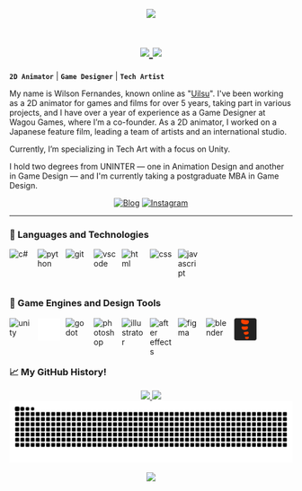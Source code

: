 <p align="center">
  <img src="https://capsule-render.vercel.app/api?text=&animation=fadeIn&type=waving&color=gradient&height=100"/>
</p>

<h1 align="center">
<a href="https://git.io/typing-svg">
    <img src="https://readme-typing-svg.herokuapp.com/?lines=Hello,+There!+👋;👩‍💻Im+Wilson+Fernandes....;Nice+to+meet+you!;&center=true&size=25">
    <img src="https://readme-typing-svg.herokuapp.com/?lines=やあ+みんな。+👋;👩‍💻+私はウィルソンです......;初めまして！&center=true&size=25">
</a>
</h1>

**`2D Animator`** | **`Game Designer`** | **`Tech Artist`**

My name is Wilson Fernandes, known online as "[Uilsu](https://www.linkedin.com/in/wilson-fernandes-uilsu/)". I've been working as a 2D animator for games and films for over 5 years, taking part in various projects, and I have over a year of experience as a Game Designer at Wagou Games, where I’m a co-founder. As a 2D animator, I worked on a Japanese feature film, leading a team of artists and an international studio.

Currently, I’m specializing in Tech Art with a focus on Unity.

I hold two degrees from UNINTER — one in Animation Design and another in Game Design — and I'm currently taking a postgraduate MBA in Game Design.


<div align="center">
 
[![Blog](https://img.shields.io/badge/LinkedIn-0077B5?style=for-the-badge&logo=linkedin&logoColor=white)](https://www.linkedin.com/in/wilson-fernandes-uilsu/)
[![Instagram](https://img.shields.io/badge/Instagram-E4405F?style=for-the-badge&logo=instagram&logoColor=white)](https://www.instagram.com/uiilsu/)

</div>


---


<div>

### 🚀 Languages and Technologies
<img
  align=left
  alt="c#"
  title="c#"
  width="40px"
  style="padding-right: 10px;"
  src="https://cdn.jsdelivr.net/gh/devicons/devicon@latest/icons/csharp/csharp-original.svg"
/>
<img
  align=left
  alt="python"
  title="python"
  width="40px"
  style="padding-right: 10px;"
  src="https://cdn.jsdelivr.net/gh/devicons/devicon@latest/icons/python/python-original.svg"        
/> 
<img
  align=left
  alt="git"
  title="git"
  width="40px"
  style="padding-right: 10px;"
  src="https://cdn.jsdelivr.net/gh/devicons/devicon@latest/icons/git/git-original.svg"     
/> 
<img
  align=left
  alt="vscode"
  title="vscode"
  width="40px"
  style="padding-right: 10px;"
  src="https://cdn.jsdelivr.net/gh/devicons/devicon@latest/icons/vscode/vscode-original.svg"                
/> 
<img
  align=left
  alt="html"
  title="html"
  width="40px"
  style="padding-right: 10px;"
  src="https://cdn.jsdelivr.net/gh/devicons/devicon@latest/icons/html5/html5-original.svg"      
/> 
<img
  align=left
  alt="css"
  title="css"
  width="40px"
  style="padding-right: 10px;"
  src="https://cdn.jsdelivr.net/gh/devicons/devicon@latest/icons/css3/css3-original.svg"       
/> 
<img
  align=left
  alt="javascript"
  title="javascript"
  width="40px"
  style="padding-right: 10px;"
  src="https://cdn.jsdelivr.net/gh/devicons/devicon@latest/icons/javascript/javascript-original.svg"       
/> 
</div>

<br><br>
---
<div>

### 🚀 Game Engines and Design Tools
<img
  align=left
  alt="unity"
  title="unity"
  width="40px"
  style="padding-right: 10px;"
  src="https://cdn.jsdelivr.net/gh/devicons/devicon@latest/icons/unity/unity-original.svg"
/>
<img
  align=left
  alt="gamemaker"
  title="gamemaker"
  width="40px"
  style="padding-right: 10px;"
  src="icons/game-maker_new_@.svg"        
/> 
<img
  align=left
  alt="godot"
  title="godot"
  width="40px"
  style="padding-right: 10px;"
  src="https://cdn.jsdelivr.net/gh/devicons/devicon@latest/icons/godot/godot-original.svg"     
/> 
<img
  align=left
  alt="photoshop"
  title="photoshop"
  width="40px"
  style="padding-right: 10px;"
  src="https://www.adobe.com/cc-shared/assets/img/product-icons/svg/photoshop-40.svg"   
/> 
<img
  align=left
  alt="illustrator"
  title="illustrator"
  width="40px"
  style="padding-right: 10px;"
  src="https://www.adobe.com/cc-shared/assets/img/product-icons/svg/illustrator-40.svg"         
/> 
<img
  align=left
  alt="after effects"
  title="after effects"
  width="40px"
  style="padding-right: 10px;"
  src="https://adobe.io/shared/icons/ae_appicon_64.svg"        
/> 
<img
  align=left
  alt="figma"
  title="figma"
  width="40px"
  style="padding-right: 10px;"
  src="https://cdn.jsdelivr.net/gh/devicons/devicon@latest/icons/figma/figma-original.svg"        
/> 
<img
  align=left
  alt="blender"
  title="blender"
  width="40px"
  style="padding-right: 10px;"
  src="https://cdn.jsdelivr.net/gh/devicons/devicon@latest/icons/blender/blender-original.svg"
/>
<img
  align=left
  alt="spine2d"
  title="spine2d"
  width="40px"
  style="padding-right: 10px;"
  src="icons\spine_badgse.svg" 
/> 
</div>

<br><br>
---

### 📈 My GitHub History!
<div align=center>

<a href="https://github.com/WilsonFA">
  <img height="180em" src="https://github-readme-stats.vercel.app/api?username=WilsonFA&theme=tokyonight&show_icons=true" />
  <img height="180em" src="https://github-readme-stats.vercel.app/api/top-langs/?username=WilsonFA&theme=tokyonight&layout=compact" />
</a>
</div>

<div align=center>

  <img src="https://raw.githubusercontent.com/WilsonFA/WilsonFA/output/snake.svg" alt="Snake animation">
  
</div>

<p align="center">
  <img src="https://capsule-render.vercel.app/api?type=waving&color=gradient&height=100&section=footer"/>
</p>
